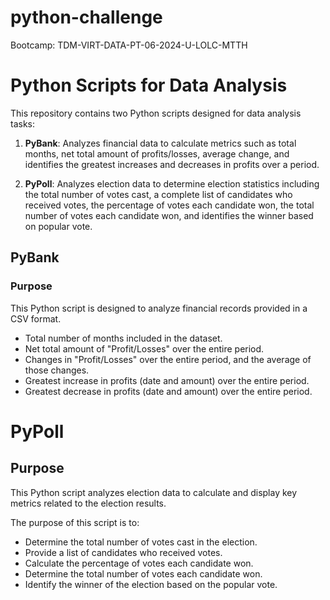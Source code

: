 # python-challenge

Bootcamp: TDM-VIRT-DATA-PT-06-2024-U-LOLC-MTTH

# Python Scripts for Data Analysis

This repository contains two Python scripts designed for data analysis tasks:

1. **PyBank**: Analyzes financial data to calculate metrics such as total months, net total amount of profits/losses, average change, and identifies the greatest increases and decreases in profits over a period.

2. **PyPoll**: Analyzes election data to determine election statistics including the total number of votes cast, a complete list of candidates who received votes, the percentage of votes each candidate won, the total number of votes each candidate won, and identifies the winner based on popular vote.

## PyBank

### Purpose

This Python script is designed to analyze financial records provided in a CSV format.

- Total number of months included in the dataset.
- Net total amount of "Profit/Losses" over the entire period.
- Changes in "Profit/Losses" over the entire period, and the average of those changes.
- Greatest increase in profits (date and amount) over the entire period.
- Greatest decrease in profits (date and amount) over the entire period.

# PyPoll

## Purpose

This Python script analyzes election data to calculate and display key metrics related to the election results.

The purpose of this script is to:

- Determine the total number of votes cast in the election.
- Provide a list of candidates who received votes.
- Calculate the percentage of votes each candidate won.
- Determine the total number of votes each candidate won.
- Identify the winner of the election based on the popular vote.